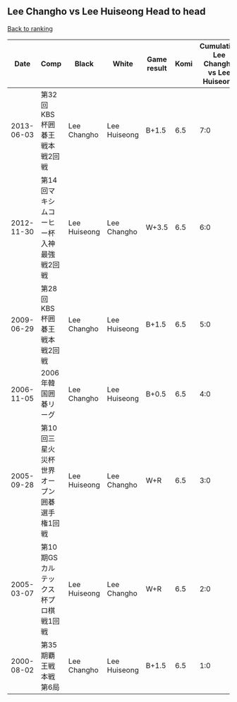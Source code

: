 ## Lee Changho vs Lee Huiseong Head to head

[Back to ranking](../../index.md)




| **Date** | **Comp** | **Black** | **White** | **Game result** | **Komi** | **Cumulative Lee Changho vs Lee Huiseong** | **Lee Changho streak** | **Lee Huiseong streak** | 
| --- | --- | --- | --- | --- | --- | --- | --- | --- |
| 2013-06-03 | 第32回KBS杯囲碁王戦本戦2回戦 | Lee Changho | Lee Huiseong | B+1.5 | 6.5 | 7:0 | 7 | 0 | 
| 2012-11-30 | 第14回マキシムコーヒー杯入神最強戦2回戦 | Lee Huiseong | Lee Changho | W+3.5 | 6.5 | 6:0 | 6 | 0 | 
| 2009-06-29 | 第28回KBS杯囲碁王戦本戦2回戦 | Lee Changho | Lee Huiseong | B+1.5 | 6.5 | 5:0 | 5 | 0 | 
| 2006-11-05 | 2006年韓国囲碁リーグ | Lee Changho | Lee Huiseong | B+0.5 | 6.5 | 4:0 | 4 | 0 | 
| 2005-09-28 | 第10回三星火災杯世界オープン囲碁選手権1回戦 | Lee Huiseong | Lee Changho | W+R | 6.5 | 3:0 | 3 | 0 | 
| 2005-03-07 | 第10期GSカルテックス杯プロ棋戦1回戦 | Lee Huiseong | Lee Changho | W+R | 6.5 | 2:0 | 2 | 0 | 
| 2000-08-02 | 第35期覇王戦本戦第6局 | Lee Changho | Lee Huiseong | B+1.5 | 6.5 | 1:0 | 1 | 0 |




